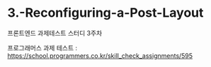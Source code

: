 # 3.-Reconfiguring-a-Post-Layout
프론트엔드 과제테스트 스터디 3주차

프로그래머스 과제 테스트 : https://school.programmers.co.kr/skill_check_assignments/595
